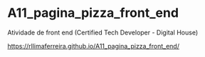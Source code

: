 # A11_pagina_pizza_front_end
Atividade de front end (Certified Tech Developer - Digital House)


https://rllimaferreira.github.io/A11_pagina_pizza_front_end/
